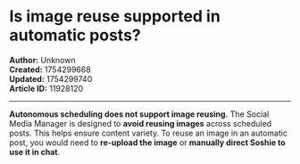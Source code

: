 # Is image reuse supported in automatic posts?

**Author:** Unknown  
**Created:** 1754299668  
**Updated:** 1754299740  
**Article ID:** 11928120  

---

**Autonomous scheduling does not support image reusing.** The Social Media Manager is designed to **avoid reusing images** across scheduled posts. This helps ensure content variety. To reuse an image in an automatic post, you would need to **re-upload the image** or **manually direct Soshie to use it in chat**.

